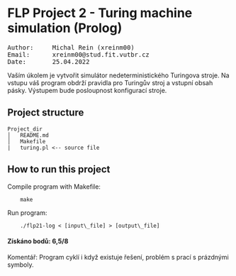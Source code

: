 # FLP Project 2 - Turing machine simulation (Prolog)
<pre>
Author:     Michal Rein (xreinm00)
Email:      xreinm00@stud.fit.vutbr.cz
Date:       25.04.2022
</pre>

Vaším úkolem je vytvořit simulátor nedeterministického
Turingova stroje. Na vstupu váš program obdrží pravidla pro Turingův stroj a vstupní obsah pásky. Výstupem bude
posloupnost konfigurací stroje.

## Project structure
```
Project_dir
│   README.md
│   Makefile
|   turing.pl <-- source file  
```

## How to run this project
Compile program with Makefile:

        make

Run program:

        ./flp21-log < [input\_file] > [output\_file] 

#### Získáno bodů: 6,5/8
Komentář: Program cyklí i když existuje řešení, problém s prací s prázdnými symboly.